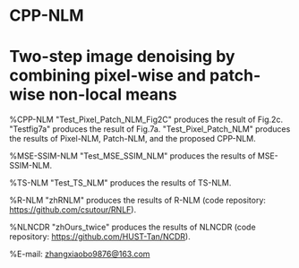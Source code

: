 # CPP-NLM
# Two-step image denoising by combining pixel-wise and patch-wise non-local means
%CPP-NLM
"Test_Pixel_Patch_NLM_Fig2C" produces the result of Fig.2c.
"Testfig7a" produces the result of Fig.7a.
"Test_Pixel_Patch_NLM" produces the results of Pixel-NLM, Patch-NLM, and the proposed CPP-NLM.

%MSE-SSIM-NLM
"Test_MSE_SSIM_NLM" produces the results of MSE-SSIM-NLM.

%TS-NLM
"Test_TS_NLM" produces the results of TS-NLM.

%R-NLM
"zhRNLM" produces the results of R-NLM (code repository: https://github.com/csutour/RNLF).

%NLNCDR
"zhOurs_twice" produces the results of NLNCDR (code repository: https://github.com/HUST-Tan/NCDR).

%E-mail: zhangxiaobo9876@163.com
